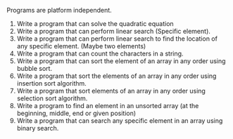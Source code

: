 Programs are platform independent.
1.	Write a program that can solve the quadratic equation
2.	Write a program that can perform linear search (Specific element).
3.	Write a program that can perform linear search to find the location of any specific element. (Maybe two elements)
4.	Write a program that can count the characters in a string.
5.	Write a program that can sort the element of an array in any order using bubble sort.
6.	Write a program that sort the elements of an array in any order using insertion sort algorithm.
7.	Write a program that sort elements of an array in any order using selection sort algorithm.
8.	Write a program to find an element in an unsorted array (at the beginning, middle, end or given position)
9.	Write a program that can search any specific element in an array using binary search.
